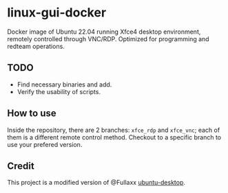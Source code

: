 # linux-gui-docker

Docker image of Ubuntu 22.04 running Xfce4 desktop environment, remotely controlled through VNC/RDP. Optimized for programming and redteam operations.

## TODO
- Find necessary binaries and add.
- Verify the usability of scripts.

## How to use
Inside the repository, there are 2 branches: `xfce_rdp` and `xfce_vnc`; each of them is a different remote control method. Checkout to a specific branch to use your prefered version.

## Credit
This project is a modified version of @Fullaxx [ubuntu-desktop](https://github.com/Fullaxx/ubuntu-desktop).